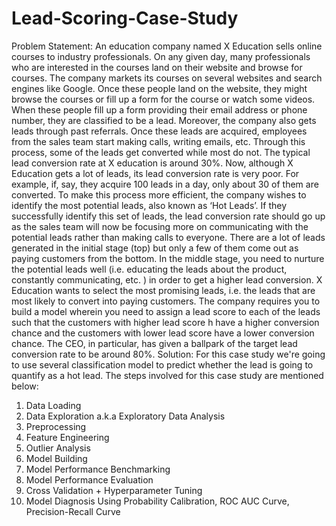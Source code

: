 # Lead-Scoring-Case-Study

Problem Statement:
An education company named X Education sells online courses to industry professionals. On any given day, many professionals who are interested in the courses land on their website and browse for courses.
The company markets its courses on several websites and search engines like Google. Once these people land on the website, they might browse the courses or fill up a form for the course or watch some videos. When these people fill up a form providing their email address or phone number, they are classified to be a lead. Moreover, the company also gets leads through past referrals. Once these leads are acquired, employees from the sales team start making calls, writing emails, etc. Through this process, some of the leads get converted while most do not. The typical lead conversion rate at X education is around 30%.
Now, although X Education gets a lot of leads, its lead conversion rate is very poor. For example, if, say, they acquire 100 leads in a day, only about 30 of them are converted. To make this process more efficient, the company wishes to identify the most potential leads, also known as ‘Hot Leads’. If they successfully identify this set of leads, the lead conversion rate should go up as the sales team will now be focusing more on communicating with the potential leads rather than making calls to everyone.
There are a lot of leads generated in the initial stage (top) but only a few of them come out as paying customers from the bottom. In the middle stage, you need to nurture the potential leads well (i.e. educating the leads about the product, constantly communicating, etc. ) in order to get a higher lead conversion.
X Education wants to select the most promising leads, i.e. the leads that are most likely to convert into paying customers. The company requires you to build a model wherein you need to assign a lead score to each of the leads such that the customers with higher lead score h have a higher conversion chance and the customers with lower lead score have a lower conversion chance. The CEO, in particular, has given a ballpark of the target lead conversion rate to be around 80%.
Solution:
For this case study we're going to use several classification model to predict whether the lead is going to quantify as a hot lead. The steps involved for this case study are mentioned below:
1. Data Loading
2. Data Exploration a.k.a Exploratory Data Analysis
3. Preprocessing
4. Feature Engineering
5. Outlier Analysis
6. Model Building
7. Model Performance Benchmarking
8. Model Performance Evaluation
9. Cross Validation + Hyperparameter Tuning
10. Model Diagnosis Using Probability Calibration, ROC AUC Curve, Precision-Recall Curve
